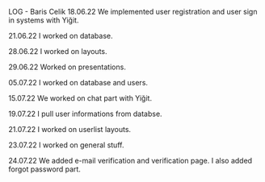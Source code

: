 LOG - Baris Celik
18.06.22
We implemented user registration and user sign in systems with Yiğit.

21.06.22
I worked on database.

28.06.22
I worked on layouts.

29.06.22
Worked on presentations.

05.07.22
I worked on database and users.

15.07.22
We worked on chat part with Yiğit.

19.07.22
I pull user informations from databse.

21.07.22
I worked on userlist layouts.

23.07.22
I worked on general stuff.

24.07.22
We added e-mail verification and verification page.
I also added forgot password part.
